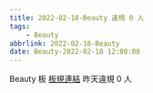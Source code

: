 ```yaml
---
title: 2022-02-18-Beauty 違規 0 人
tags:
    - Beauty
abbrlink: 2022-02-18-Beauty
date: Beauty-2022-02-18 12:00:00
---
```

Beauty 板 [板規連結](https://www.ptt.cc/bbs/Beauty/M.1630069980.A.84B.html)
昨天違規 0 人
